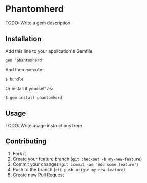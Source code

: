 # Phantomherd

TODO: Write a gem description

## Installation

Add this line to your application's Gemfile:

    gem 'phantomherd'

And then execute:

    $ bundle

Or install it yourself as:

    $ gem install phantomherd

## Usage

TODO: Write usage instructions here

## Contributing

1. Fork it
2. Create your feature branch (`git checkout -b my-new-feature`)
3. Commit your changes (`git commit -am 'Add some feature'`)
4. Push to the branch (`git push origin my-new-feature`)
5. Create new Pull Request
